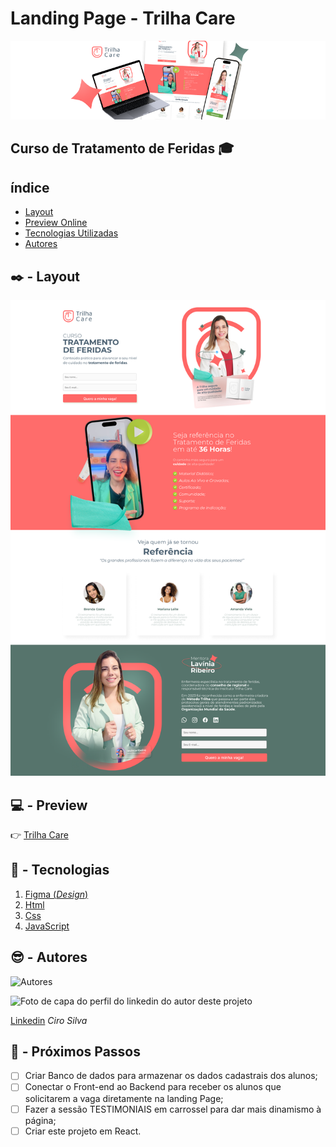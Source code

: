 # Landing Page - Trilha Care

![TrilhaCare](./assets/img/trilha-cover.png)

## Curso de Tratamento de Feridas 🎓

## índice
- <a href="#layout">Layout</a>
- <a href="#preview">Preview Online</a>
- <a href="#tecnologias">Tecnologias Utilizadas</a>
- <a href="#autores">Autores</a>

## ✒️ - Layout
![TrilhaCare-LandingPage-Desing](./assets/img/landingpg.png)

##  💻  - Preview
👉 [Trilha Care](https://www.google.com.br/)
##  🔧  - Tecnologias
1. [Figma (<i>Design</i>)](https://www.figma.com/)
2. [Html](https://developer.mozilla.org/pt-BR/docs/Web/HTML)
3. [Css](https://developer.mozilla.org/pt-BR/docs/Web/CSS)
3. [JavaScript](https://developer.mozilla.org/pt-BR/docs/Web/JavaScript)
##  😎  - Autores
![Autores](https://media.licdn.com/dms/image/D4D16AQEOhfoYc4lcag/profile-displaybackgroundimage-shrink_350_1400/0/1697729915478?e=1715212800&v=beta&t=6ix6M6hfdY4tGGPgGGXyia--qnGxkul17LxpCqCdeTY)

<img style="width:200px" src="https://media.licdn.com/dms/image/D4D16AQEOhfoYc4lcag/profile-displaybackgroundimage-shrink_350_1400/0/1697729915478?e=1715212800&v=beta&t=6ix6M6hfdY4tGGPgGGXyia--qnGxkul17LxpCqCdeTY" alt="Foto de capa do perfil do linkedin do autor deste projeto"/>


[Linkedin](https://www.linkedin.com/in/ciro2023/)
<i>Ciro Silva</i>

##  🎯  - Próximos Passos
- [ ] Criar Banco de dados para armazenar os dados cadastrais dos alunos;
- [ ] Conectar o Front-end ao Backend para receber os alunos que solicitarem a vaga diretamente na landing Page;
- [ ] Fazer a sessão TESTIMONIAIS em carrossel para dar mais dinamismo à página;
- [ ] Criar este projeto em React.
